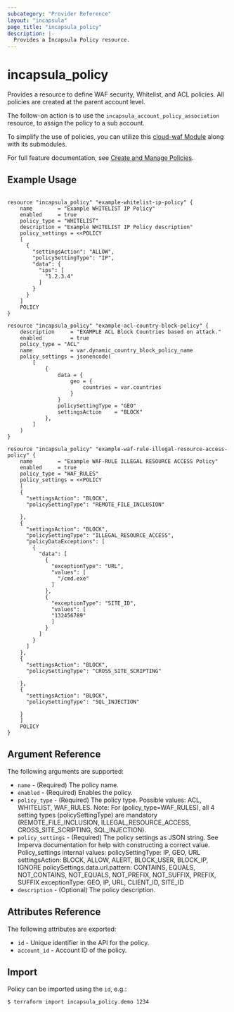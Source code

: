 ```yaml
---
subcategory: "Provider Reference"
layout: "incapsula"
page_title: "incapsula_policy"
description: |-
  Provides a Incapsula Policy resource.
---
```


# incapsula_policy

Provides a resource to define WAF security, Whitelist, and ACL policies. All policies are created at the parent account level. 

The follow-on action is to use the `incapsula_account_policy_association` resource, to assign the policy to a sub account.

To simplify the use of policies, you can utilize this [cloud-waf Module](https://registry.terraform.io/modules/imperva/cloud-waf/incapsula/latest) along with its submodules.

For full feature documentation, see [Create and Manage Policies](https://docs.imperva.com/bundle/cloud-application-security/page/policies.htm).

## Example Usage

```hcl

resource "incapsula_policy" "example-whitelist-ip-policy" {
    name        = "Example WHITELIST IP Policy"
    enabled     = true 
    policy_type = "WHITELIST"
    description = "Example WHITELIST IP Policy description"
    policy_settings = <<POLICY
    [
      {
        "settingsAction": "ALLOW",
        "policySettingType": "IP",
        "data": {
          "ips": [
            "1.2.3.4"
          ]
        }
      }
    ]
    POLICY
}

resource "incapsula_policy" "example-acl-country-block-policy" {
    description     = "EXAMPLE ACL Block Countries based on attack."
    enabled         = true
    policy_type = "ACL"
    name            = var.dynamic_country_block_policy_name
    policy_settings = jsonencode(
        [
            {
                data = {
                    geo = {
                        countries = var.countries
                    }
                }
                policySettingType = "GEO"
                settingsAction    = "BLOCK"
            },
        ]
    )
}

resource "incapsula_policy" "example-waf-rule-illegal-resource-access-policy" {
    name        = "Example WAF-RULE ILLEGAL RESOURCE ACCESS Policy"
    enabled     = true 
    policy_type = "WAF_RULES"
    policy_settings = <<POLICY
    [
    {
      "settingsAction": "BLOCK",
      "policySettingType": "REMOTE_FILE_INCLUSION"

    },
    {
      "settingsAction": "BLOCK",
      "policySettingType": "ILLEGAL_RESOURCE_ACCESS",
      "policyDataExceptions": [
        {
          "data": [
            {
              "exceptionType": "URL",
              "values": [
                "/cmd.exe"
              ]
            },
            {
              "exceptionType": "SITE_ID",
              "values": [
              "132456789"
              ]
            }
          ]
        }
      ]
    },
    {
      "settingsAction": "BLOCK",
      "policySettingType": "CROSS_SITE_SCRIPTING"
      
    },
    {
      "settingsAction": "BLOCK",
      "policySettingType": "SQL_INJECTION"
      
    }
    ]
    POLICY
}
```

## Argument Reference

The following arguments are supported:

* `name` - (Required) The policy name.
* `enabled` - (Required) Enables the policy.
* `policy_type` - (Required) The policy type. Possible values: ACL, WHITELIST, WAF_RULES.  Note: For (policy_type=WAF_RULES), all 4 setting types (policySettingType) are mandatory (REMOTE_FILE_INCLUSION, ILLEGAL_RESOURCE_ACCESS, CROSS_SITE_SCRIPTING, SQL_INJECTION).
* `policy_settings` - (Required) The policy settings as JSON string. See Imperva documentation for help with constructing a correct value.
Policy_settings internal values:
policySettingType: IP, GEO, URL
settingsAction: BLOCK, ALLOW, ALERT, BLOCK_USER, BLOCK_IP, IGNORE
policySettings.data.url.pattern: CONTAINS, EQUALS, NOT_CONTAINS, NOT_EQUALS, NOT_PREFIX, NOT_SUFFIX, PREFIX, SUFFIX 
exceptionType: GEO, IP, URL, CLIENT_ID, SITE_ID
* `description` - (Optional) The policy description.

## Attributes Reference

The following attributes are exported:

* `id` - Unique identifier in the API for the policy.
* `account_id` - Account ID of the policy.

## Import

Policy can be imported using the `id`, e.g.:

```
$ terraform import incapsula_policy.demo 1234
```